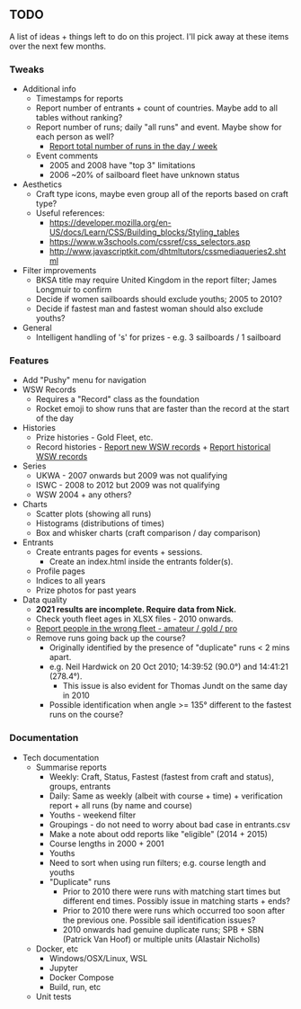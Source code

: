 ## TODO

A list of ideas + things left to do on this project. I'll pick away at these items over the next few months.



### Tweaks

- Additional info
  - Timestamps for reports
  - Report number of entrants + count of countries. Maybe add to all tables without ranking?
  - Report number of runs; daily "all runs" and event. Maybe show for each person as well?
    - [Report total number of runs in the day / week](https://github.com/Logiqx/wsw-results/issues/22)
  - Event comments
    - 2005 and 2008 have "top 3" limitations
    - 2006 ~20% of sailboard fleet have unknown status
- Aesthetics
  - Craft type icons, maybe even group all of the reports based on craft type?
  - Useful references:
    - https://developer.mozilla.org/en-US/docs/Learn/CSS/Building_blocks/Styling_tables
    - https://www.w3schools.com/cssref/css_selectors.asp
    - http://www.javascriptkit.com/dhtmltutors/cssmediaqueries2.shtml
- Filter improvements
  - BKSA title may require United Kingdom in the report filter; James Longmuir to confirm
  - Decide if women sailboards should exclude youths; 2005 to 2010?
  - Decide if fastest man and fastest woman should also exclude youths?
- General
  - Intelligent handling of 's' for prizes - e.g. 3 sailboards / 1 sailboard



### Features

- Add "Pushy" menu for navigation
- WSW Records
  - Requires a "Record" class as the foundation
  - Rocket emoji to show runs that are faster than the record at the start of the day
- Histories
  - Prize histories - Gold Fleet, etc.
  - Record histories - [Report new WSW records](https://github.com/Logiqx/wsw-results/issues/7) + [Report historical WSW records](https://github.com/Logiqx/wsw-results/issues/8)
- Series
  - UKWA - 2007 onwards but 2009 was not qualifying
  - ISWC - 2008 to 2012 but 2009 was not qualifying
  - WSW 2004 + any others?
- Charts
  - Scatter plots (showing all runs)
  - Histograms (distributions of times)
  - Box and whisker charts (craft comparison / day comparison)
- Entrants
  - Create entrants pages for events + sessions.
    - Create an index.html inside the entrants folder(s).
  - Profile pages
  - Indices to all years
  - Prize photos for past years
- Data quality
  - **2021 results are incomplete. Require data from Nick.**
  - Check youth fleet ages in XLSX files - 2010 onwards.
  - [Report people in the wrong fleet - amateur / gold / pro](https://github.com/Logiqx/wsw-results/issues/13)
  - Remove runs going back up the course?
    - Originally identified by the presence of "duplicate" runs < 2 mins apart.
    - e.g. Neil Hardwick on 20 Oct 2010; 14:39:52 (90.0°) and 14:41:21 (278.4°).
      - This issue is also evident for Thomas Jundt on the same day in 2010
    - Possible identification when angle >= 135° different to the fastest runs on the course?



### Documentation

- Tech documentation
  - Summarise reports
    - Weekly: Craft, Status, Fastest (fastest from craft and status), groups, entrants
    - Daily: Same as weekly (albeit with course + time) + verification report + all runs (by name and course)
    - Youths - weekend filter
    - Groupings - do not need to worry about bad case in entrants.csv
    - Make a note about odd reports like "eligible" (2014 + 2015)
    - Course lengths in 2000 + 2001
    - Youths
    - Need to sort when using run filters; e.g. course length and youths
    - "Duplicate" runs
      - Prior to 2010 there were runs with matching start times but different end times. Possibly issue in matching starts + ends?
      - Prior to 2010 there were runs which occurred too soon after the previous one. Possible sail identification issues?
      - 2010 onwards had genuine duplicate runs; SPB + SBN (Patrick Van Hoof) or multiple units (Alastair Nicholls)
  - Docker, etc
    - Windows/OSX/Linux, WSL
    - Jupyter
    - Docker Compose
    - Build, run, etc
  - Unit tests

